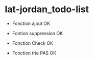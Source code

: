 # lat-jordan_todo-list
* Fonction ajout OK
* Fontion suppression OK
* Fonction Check OK

* Fonction trie PAS OK

